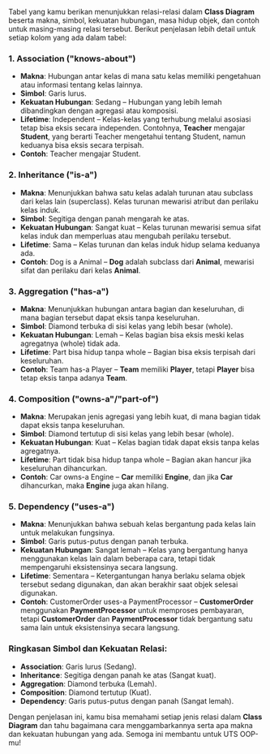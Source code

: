 Tabel yang kamu berikan menunjukkan relasi-relasi dalam **Class Diagram** beserta makna, simbol, kekuatan hubungan, masa hidup objek, dan contoh untuk masing-masing relasi tersebut. Berikut penjelasan lebih detail untuk setiap kolom yang ada dalam tabel:

### 1. **Association ("knows-about")**

* **Makna**: Hubungan antar kelas di mana satu kelas memiliki pengetahuan atau informasi tentang kelas lainnya.
* **Simbol**: Garis lurus.
* **Kekuatan Hubungan**: Sedang – Hubungan yang lebih lemah dibandingkan dengan agregasi atau komposisi.
* **Lifetime**: Independent – Kelas-kelas yang terhubung melalui asosiasi tetap bisa eksis secara independen. Contohnya, **Teacher** mengajar **Student**, yang berarti Teacher mengetahui tentang Student, namun keduanya bisa eksis secara terpisah.
* **Contoh**: Teacher mengajar Student.

### 2. **Inheritance ("is-a")**

* **Makna**: Menunjukkan bahwa satu kelas adalah turunan atau subclass dari kelas lain (superclass). Kelas turunan mewarisi atribut dan perilaku kelas induk.
* **Simbol**: Segitiga dengan panah mengarah ke atas.
* **Kekuatan Hubungan**: Sangat kuat – Kelas turunan mewarisi semua sifat kelas induk dan memperluas atau mengubah perilaku tersebut.
* **Lifetime**: Sama – Kelas turunan dan kelas induk hidup selama keduanya ada.
* **Contoh**: Dog is a Animal – **Dog** adalah subclass dari **Animal**, mewarisi sifat dan perilaku dari kelas **Animal**.

### 3. **Aggregation ("has-a")**

* **Makna**: Menunjukkan hubungan antara bagian dan keseluruhan, di mana bagian tersebut dapat eksis tanpa keseluruhan.
* **Simbol**: Diamond terbuka di sisi kelas yang lebih besar (whole).
* **Kekuatan Hubungan**: Lemah – Kelas bagian bisa eksis meski kelas agregatnya (whole) tidak ada.
* **Lifetime**: Part bisa hidup tanpa whole – Bagian bisa eksis terpisah dari keseluruhan.
* **Contoh**: Team has-a Player – **Team** memiliki **Player**, tetapi **Player** bisa tetap eksis tanpa adanya **Team**.

### 4. **Composition ("owns-a"/"part-of")**

* **Makna**: Merupakan jenis agregasi yang lebih kuat, di mana bagian tidak dapat eksis tanpa keseluruhan.
* **Simbol**: Diamond tertutup di sisi kelas yang lebih besar (whole).
* **Kekuatan Hubungan**: Kuat – Kelas bagian tidak dapat eksis tanpa kelas agregatnya.
* **Lifetime**: Part tidak bisa hidup tanpa whole – Bagian akan hancur jika keseluruhan dihancurkan.
* **Contoh**: Car owns-a Engine – **Car** memiliki **Engine**, dan jika **Car** dihancurkan, maka **Engine** juga akan hilang.

### 5. **Dependency ("uses-a")**

* **Makna**: Menunjukkan bahwa sebuah kelas bergantung pada kelas lain untuk melakukan fungsinya.
* **Simbol**: Garis putus-putus dengan panah terbuka.
* **Kekuatan Hubungan**: Sangat lemah – Kelas yang bergantung hanya menggunakan kelas lain dalam beberapa cara, tetapi tidak mempengaruhi eksistensinya secara langsung.
* **Lifetime**: Sementara – Ketergantungan hanya berlaku selama objek tersebut sedang digunakan, dan akan berakhir saat objek selesai digunakan.
* **Contoh**: CustomerOrder uses-a PaymentProcessor – **CustomerOrder** menggunakan **PaymentProcessor** untuk memproses pembayaran, tetapi **CustomerOrder** dan **PaymentProcessor** tidak bergantung satu sama lain untuk eksistensinya secara langsung.

### Ringkasan Simbol dan Kekuatan Relasi:

* **Association**: Garis lurus (Sedang).
* **Inheritance**: Segitiga dengan panah ke atas (Sangat kuat).
* **Aggregation**: Diamond terbuka (Lemah).
* **Composition**: Diamond tertutup (Kuat).
* **Dependency**: Garis putus-putus dengan panah (Sangat lemah).

Dengan penjelasan ini, kamu bisa memahami setiap jenis relasi dalam **Class Diagram** dan tahu bagaimana cara menggambarkannya serta apa makna dan kekuatan hubungan yang ada. Semoga ini membantu untuk UTS OOP-mu!
